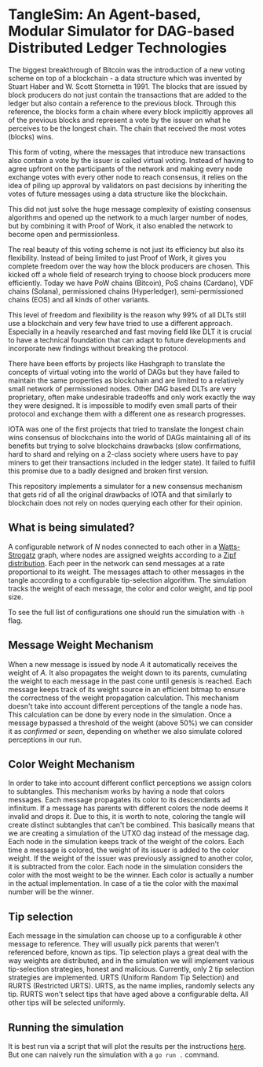 # TangleSim: An Agent-based, Modular Simulator for DAG-based Distributed Ledger Technologies

The biggest breakthrough of Bitcoin was the introduction of a new voting scheme on top of a blockchain - a data structure which was invented by Stuart Haber and W. Scott Stornetta in 1991. The blocks that are issued by block producers do not just contain the transactions that are added to the ledger but also contain a reference to the previous block. Through this reference, the blocks form a chain where every block implicitly approves all of the previous blocks and represent a vote by the issuer on what he perceives to be the longest chain. The chain that received the most votes (blocks) wins.

This form of voting, where the messages that introduce new transactions also contain a vote by the issuer is called virtual voting. Instead of having to agree upfront on the participants of the network and making every node exchange votes with every other node to reach consensus, it relies on the idea of piling up approval by validators on past decisions by inheriting the votes of future messages using a data structure like the blockchain.

This did not just solve the huge message complexity of existing consensus algorithms and opened up the network to a much larger number of nodes, but by combining it with Proof of Work, it also enabled the network to become open and permissionless.

The real beauty of this voting scheme is not just its efficiency but also its flexibility. Instead of being limited to just Proof of Work, it gives you complete freedom over the way how the block producers are chosen. This kicked off a whole field of research trying to choose block producers more efficiently. Today we have PoW chains (Bitcoin), PoS chains (Cardano), VDF chains (Solana), permissioned chains (Hyperledger), semi-permissioned chains (EOS) and all kinds of other variants.

This level of freedom and flexibility is the reason why 99% of all DLTs still use a blockchain and very few have tried to use a different approach. Especially in a heavily researched and fast moving field like DLT it is crucial to have a technical foundation that can adapt to future developments and incorporate new findings without breaking the protocol.

There have been efforts by projects like Hashgraph to translate the concepts of virtual voting into the world of DAGs but they have failed to maintain the same properties as blockchain and are limited to a relatively small network of permissioned nodes. Other DAG based DLTs are very proprietary, often make undesirable tradeoffs and only work exactly the way they were designed. It is impossible to modify even small parts of their protocol and exchange them with a different one as research progresses.

IOTA was one of the first projects that tried to translate the longest chain wins consensus of blockchains into the world of DAGs maintaining all of its benefits but trying to solve blockchains drawbacks (slow confirmations, hard to shard and relying on a 2-class society where users have to pay miners to get their transactions included in the ledger state). It failed to fulfill this promise due to a badly designed and broken first version. 

This repository implements a simulator for a new consensus mechanism that gets rid of all the original drawbacks of IOTA and that similarly to blockchain does not rely on nodes querying each other for their opinion.


## What is being simulated?
 
A configurable network of *N* nodes connected to each other in a [Watts-Strogatz](https://en.wikipedia.org/wiki/Watts%E2%80%93Strogatz_model) graph, 
where nodes are assigned weights according to a [Zipf distribution](https://en.wikipedia.org/wiki/Zipf%27s_law).
Each peer in the network can send messages at a rate proportional to its weight. The messages attach to other messages in the tangle according to a configurable tip-selection algorithm.
The simulation tracks the weight of each message, the color and color weight, and tip pool size.

To see the full list of configurations one should run the simulation with `-h` flag.

## Message Weight Mechanism

When a new message is issued by node *A* it automatically receives the weight of *A*. It also propagates the weight down to its parents, 
cumulating the weight to each message in the past cone until genesis is reached. 
Each message keeps track of its weight source in an efficient bitmap to ensure the correctness of the weight propagation calculation.
This mechanism doesn't take into account different perceptions of the tangle a node has.
This calculation can be done by every node in the simulation. Once a message bypassed a threshold of the weight (above 50%) we can consider it as *confirmed* or *seen*,
depending on whether we also simulate colored perceptions in our run.

## Color Weight Mechanism

In order to take into account different conflict perceptions we assign colors to subtangles. 
This mechanism works by having a node that colors messages.
Each message propagates its color to its descendants ad infinitum. If a message has parents with different colors the node deems it invalid and drops it.
Due to this, it is worth to note, coloring the tangle will create distinct subtangles that can't be combined.
This basically means that we are creating a simulation of the UTXO dag instead of the message dag.
Each node in the simulation keeps track of the weight of the colors. Each time a message is colored, the weight of its issuer is added to the color weight.
If the weight of the issuer was previously assigned to another color, it is subtracted from the color. 
Each node in the simulation considers the color with the most weight to be the winner. 
Each color is actually a number in the actual implementation. In case of a tie the color with the maximal number will be the winner. 

## Tip selection

Each message in the simulation can choose up to a configurable *k* other message to reference. 
They will usually pick parents that weren't referenced before, known as tips. 
Tip selection plays a great deal with the way weights are distributed, and in the simulation we will implement various 
tip-selection strategies, honest and malicious. Currently, only 2 tip selection strategies are implemented. 
URTS (Uniform Random Tip Selection) and RURTS (Restricted URTS). URTS, as the name implies, randomly selects any tip.
RURTS won't select tips that have aged above a configurable delta. All other tips will be selected uniformly.


## Running the simulation

It is best run via a script that will plot the results per the instructions [here](https://github.com/iotaledger/multiverse-simulation/blob/aw/scripts/README.md).
But one can naively run the simulation with a `go run .` command.
